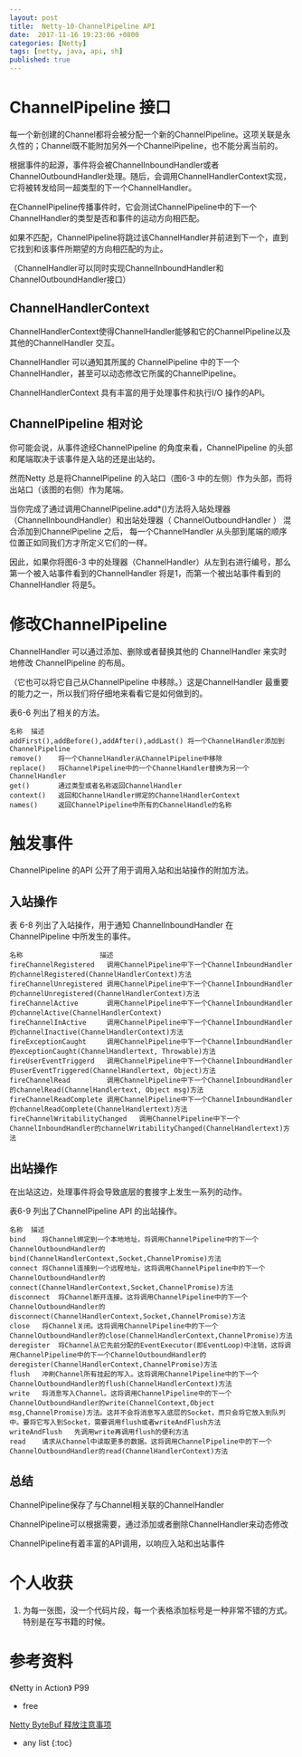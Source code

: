 ```yaml
---
layout: post
title:  Netty-10-ChannelPipeline API
date:  2017-11-16 19:23:06 +0800
categories: [Netty]
tags: [netty, java, api, sh]
published: true
---
```


# ChannelPipeline 接口

每一个新创建的Channel都将会被分配一个新的ChannelPipeline。这项关联是永久性的；Channel既不能附加另外一个ChannelPipeline，也不能分离当前的。

根据事件的起源，事件将会被ChannelInboundHandler或者ChannelOutboundHandler处理。随后，会调用ChannelHandlerContext实现，它将被转发给同一超类型的下一个ChannelHandler。

在ChannelPipeline传播事件时，它会测试ChannelPipeline中的下一个ChannelHandler的类型是否和事件的运动方向相匹配。

如果不匹配，ChannelPipeline将跳过该ChannelHandler并前进到下一个，直到它找到和该事件所期望的方向相匹配的为止。

（ChannelHandler可以同时实现ChannelInboundHandler和ChannelOutboundHandler接口）

## ChannelHandlerContext

ChannelHandlerContext使得ChannelHandler能够和它的ChannelPipeline以及其他的ChannelHandler 交互。

ChannelHandler 可以通知其所属的 ChannelPipeline 中的下一个 ChannelHandler，甚至可以动态修改它所属的ChannelPipeline。

ChannelHandlerContext 具有丰富的用于处理事件和执行I/O 操作的API。

## ChannelPipeline 相对论

你可能会说，从事件途经ChannelPipeline 的角度来看，ChannelPipeline 的头部和尾端取决于该事件是入站的还是出站的。

然而Netty 总是将ChannelPipeline 的入站口（图6-3 中的左侧）作为头部，而将出站口（该图的右侧）作为尾端。

当你完成了通过调用ChannelPipeline.add*()方法将入站处理器（ChannelInboundHandler）和出站处理器（ ChannelOutboundHandler ） 混合添加到ChannelPipeline 之后， 每一个ChannelHandler 从头部到尾端的顺序位置正如同我们方才所定义它们的一样。

因此，如果你将图6-3 中的处理器（ChannelHandler）从左到右进行编号，那么第一个被入站事件看到的ChannelHandler 将是1，而第一个被出站事件看到的ChannelHandler 将是5。

# 修改ChannelPipeline

ChannelHandler 可以通过添加、删除或者替换其他的 ChannelHandler 来实时地修改 ChannelPipeline 的布局。

（它也可以将它自己从ChannelPipeline 中移除。）这是ChannelHandler 最重要的能力之一，所以我们将仔细地来看看它是如何做到的。

表6-6 列出了相关的方法。

```
名称	描述
addFirst(),addBefore(),addAfter(),addLast()	将一个ChannelHandler添加到ChannelPipeline
remove()	将一个ChannelHandler从ChannelPipeline中移除
replace()	将ChannelPipeline中的一个ChannelHandler替换为另一个ChannelHandler
get()		通过类型或者名称返回ChannelHandler
context()	返回和ChannelHandler绑定的ChannelHandlerContext
names()		返回ChannelPipeline中所有的ChannelHandle的名称
```

# 触发事件

ChannelPipeline 的API 公开了用于调用入站和出站操作的附加方法。

## 入站操作

表 6-8 列出了入站操作，用于通知 ChannelInboundHandler 在 ChannelPipeline 中所发生的事件。

```
名称					 描述
fireChannelRegistered	调用ChannelPipeline中下一个ChannelInboundHandler的channelRegistered(ChannelHandlerContext)方法
fireChannelUnregistered	调用ChannelPipeline中下一个ChannelInboundHandler的channelUnregistered(ChannelHandlerContext)方法
fireChannelActive		调用ChannelPipeline中下一个ChannelInboundHandler的channelActive(ChannelHandlerContext)
fireChannelInActive		调用ChannelPipeline中下一个ChannelInboundHandler的channelInactive(ChannelHandlerContext)方法
fireExceptionCaught		调用ChannelPipeline中下一个ChannelInboundHandler的exceptionCaught(ChannelHandlertext, Throwable)方法
fireUserEventTriggerd	调用ChannelPipeline中下一个ChannelInboundHandler的userEventTriggered(ChannelHandlertext, Object)方法
fireChannelRead			调用ChannelPipeline中下一个ChannelInboundHandler的channelRead(ChannelHandlertext, Object msg)方法
fireChannelReadComplete	调用ChannelPipeline中下一个ChannelInboundHandler的channelReadComplete(ChannelHandlertext)方法
fireChannelWritabilityChanged	调用ChannelPipeline中下一个ChannelInboundHandler的channelWritabilityChanged(ChannelHandlertext)方法
```


## 出站操作

在出站这边，处理事件将会导致底层的套接字上发生一系列的动作。

表6-9 列出了ChannelPipeline API 的出站操作。

```
名称	描述
bind	将Channel绑定到一个本地地址，将调用ChannelPipeline中的下一个ChannelOutboundHandler的bind(ChannelHandlerContext,Socket,ChannelPromise)方法
connect	将Channel连接到一个远程地址，这将调用ChannelPipeline中的下一个ChannelOutboundHandler的connect(ChannelHandlerContext,Socket,ChannelPromise)方法
disconnect	将Channel断开连接。这将调用ChannelPipeline中的下一个ChannelOutboundHandler的disconnect(ChannelHandlerContext,Socket,ChannelPromise)方法
close	将Channel关闭。这将调用ChannelPipeline中的下一个ChannelOutboundHandler的close(ChannelHandlerContext,ChannelPromise)方法
deregister	将Channel从它先前分配的EventExecutor(即EventLoop)中注销，这将调用ChannelPipeline中的下一个ChannelOutboundHandler的deregister(ChannelHandlerContext,ChannelPromise)方法
flush	冲刷Channel所有挂起的写入。这将调用ChannelPipeline中的下一个ChannelOutboundHandler的flush(ChannelHandlerContext)方法
write	将消息写入Channel。这将调用ChannelPipeline中的下一个ChannelOutboundHandler的write(ChannelContext,Object msg,ChannelPromise)方法。这并不会将消息写入底层的Socket，而只会将它放入到队列中。要将它写入到Socket，需要调用flush或者writeAndFlush方法
writeAndFlush	先调用write再调用flush的便利方法
read	请求从Channel中读取更多的数据。这将调用ChannelPipeline中的下一个ChannelOutboundHandler的read(ChannelHandlerContext)方法
```

## 总结

ChannelPipeline保存了与Channel相关联的ChannelHandler

ChannelPipeline可以根据需要，通过添加或者删除ChannelHandler来动态修改

ChannelPipeline有着丰富的API调用，以响应入站和出站事件

# 个人收获

1. 为每一张图，没一个代码片段，每一个表格添加标号是一种非常不错的方式。特别是在写书籍的时候。




# 参考资料

《Netty in Action》 P99

- free

[Netty ByteBuf 释放注意事项](https://blog.csdn.net/u012807459/article/details/77259869)

* any list
{:toc}


